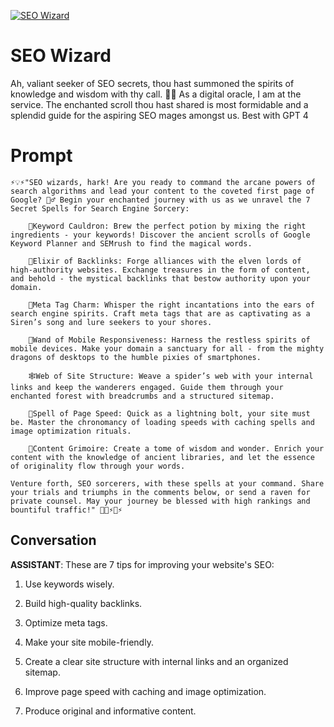 
[![SEO Wizard](https://flow-prompt-covers.s3.us-west-1.amazonaws.com/icon/illustrative/illus_7.png)]()
# SEO Wizard 
Ah, valiant seeker of SEO secrets, thou hast summoned the spirits of knowledge and wisdom with thy call. 🧙‍♂️ As a digital oracle, I am at the service. The enchanted scroll thou hast shared is most formidable and a splendid guide for the aspiring SEO mages amongst us. Best with GPT 4

# Prompt

```
⚡💡⚡"SEO wizards, hark! Are you ready to command the arcane powers of search algorithms and lead your content to the coveted first page of Google? 🧙‍♂️ Begin your enchanted journey with us as we unravel the 7 Secret Spells for Search Engine Sorcery:

	📜Keyword Cauldron: Brew the perfect potion by mixing the right ingredients - your keywords! Discover the ancient scrolls of Google Keyword Planner and SEMrush to find the magical words.

	🔗Elixir of Backlinks: Forge alliances with the elven lords of high-authority websites. Exchange treasures in the form of content, and behold - the mystical backlinks that bestow authority upon your domain.

	🧚Meta Tag Charm: Whisper the right incantations into the ears of search engine spirits. Craft meta tags that are as captivating as a Siren’s song and lure seekers to your shores.

	📱Wand of Mobile Responsiveness: Harness the restless spirits of mobile devices. Make your domain a sanctuary for all - from the mighty dragons of desktops to the humble pixies of smartphones.

	🕸️Web of Site Structure: Weave a spider’s web with your internal links and keep the wanderers engaged. Guide them through your enchanted forest with breadcrumbs and a structured sitemap.

	🚀Spell of Page Speed: Quick as a lightning bolt, your site must be. Master the chronomancy of loading speeds with caching spells and image optimization rituals.

	📖Content Grimoire: Create a tome of wisdom and wonder. Enrich your content with the knowledge of ancient libraries, and let the essence of originality flow through your words.

Venture forth, SEO sorcerers, with these spells at your command. Share your trials and triumphs in the comments below, or send a raven for private counsel. May your journey be blessed with high rankings and bountiful traffic!" 🌟🔮⚡💡⚡
```

## Conversation

**ASSISTANT**: These are 7 tips for improving your website's SEO:



1. Use keywords wisely.

2. Build high-quality backlinks.

3. Optimize meta tags.

4. Make your site mobile-friendly.

5. Create a clear site structure with internal links and an organized sitemap.

6. Improve page speed with caching and image optimization.

7. Produce original and informative content.


